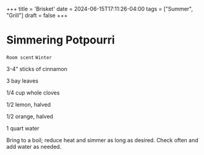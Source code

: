 +++
title = 'Brisket'
date = 2024-06-15T17:11:26-04:00
tags = ["Summer", "Grill"]
draft = false
+++
# Simmering Potpourri

`Room scent` `Winter`

3-4” sticks of cinnamon 

3 bay leaves

1/4 cup whole cloves

1/2 lemon, halved

1/2 orange, halved 

1 quart water

Bring to a boil; reduce heat and simmer as long as desired. Check often and add water as needed. 
